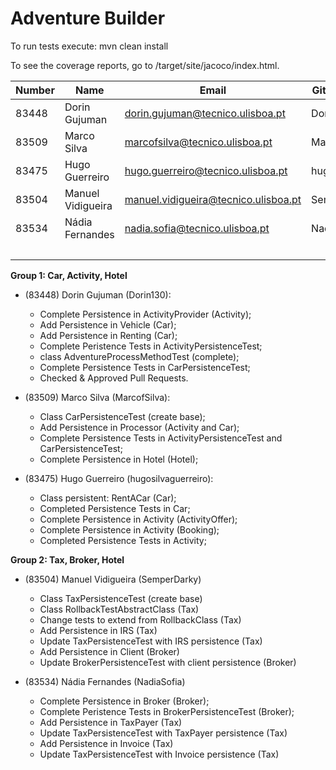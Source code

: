 # Adventure Builder

To run tests execute: mvn clean install

To see the coverage reports, go to <module name>/target/site/jacoco/index.html.


|   Number   |          Name           |                Email                 |   GitHub Username  | Group |
| ---------- | ----------------------- | ----------------------------------   | -------------------| ----- |
| 83448      |  Dorin Gujuman          | dorin.gujuman@tecnico.ulisboa.pt     |  Dorin130          |   1   |
| 83509      |  Marco Silva            | marcofsilva@tecnico.ulisboa.pt       |  MarcofSilva       |   1   |
| 83475      |  Hugo Guerreiro         | hugo.guerreiro@tecnico.ulisboa.pt    |  hugosilvaguerreiro|   1   |
| 83504      |  Manuel Vidigueira      | manuel.vidigueira@tecnico.ulisboa.pt |  SemperDarky       |   2   |
| 83534      |  Nádia Fernandes        | nadia.sofia@tecnico.ulisboa.pt       |  NadiaSofia        |   2   |
|            |                         |                                      |                    |   2   |

**Group 1: Car, Activity, Hotel**
 - (83448) Dorin Gujuman (Dorin130):
 	* Complete Persistence in ActivityProvider (Activity);
 	* Add Persistence in Vehicle (Car);
 	* Add Persistence in Renting (Car);
 	* Complete Peristence Tests in ActivityPersistenceTest;
 	* class AdventureProcessMethodTest (complete);
 	* Complete Persistence Tests in CarPersistenceTest;
 	* Checked & Approved Pull Requests.
 	
 - (83509) Marco Silva	(MarcofSilva):
 	* Class CarPersistenceTest (create base);
 	* Add Persistence in  Processor (Activity and Car);
 	* Complete Persistence Tests in ActivityPersistenceTest and CarPersistenceTest;
 	* Complete Persistence in Hotel (Hotel);
	
 - (83475) Hugo Guerreiro (hugosilvaguerreiro):
 	* Class persistent: RentACar (Car);
	* Completed Persistence Tests in Car;
 	* Complete Persistence in Activity (ActivityOffer);
 	* Complete Persistence in Activity (Booking);
	* Completed Persistence Tests in Activity;

**Group 2: Tax, Broker, Hotel**
 - (83504) Manuel Vidigueira (SemperDarky)
	* Class TaxPersistenceTest (create base)
	* Class RollbackTestAbstractClass (Tax)
	* Change tests to extend from RollbackClass (Tax)
	* Add Persistence in IRS (Tax)
	* Update TaxPersistenceTest with IRS persistence (Tax)
	* Add Persistence in Client (Broker)
	* Update BrokerPersistenceTest with client persistence (Broker)

 - (83534) Nádia Fernandes (NadiaSofia)
	* Complete Persistence in Broker (Broker);
	* Complete Peristence Tests in BrokerPersistenceTest (Broker);
	* Add Persistence in TaxPayer (Tax)
	* Update TaxPersistenceTest with TaxPayer persistence (Tax)
	* Add Persistence in Invoice (Tax)
	* Update TaxPersistenceTest with Invoice persistence (Tax)

